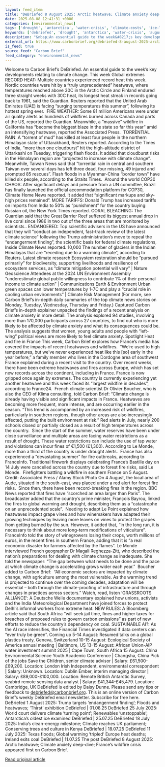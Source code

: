 ```yaml
---
layout: feed_item
title: "DeBriefed 8 August 2025: Arctic heatwave; Climate anxiety deep-dive; France’s wildfire crisis"
date: 2025-08-08 12:41:31 +0000
categories: [environmental_news]
tags: ['drought', 'antarctica', 'water-crisis', 'climate-costs', 'ice-loss', 'year-2025', 'economic-impacts', 'flooding', 'renewable-energy', 'wildfires']
keywords: ['debriefed', 'drought', 'antarctica', 'water-crisis', 'august', 'climate-costs', 'ice-loss', 'arctic']
description: "&nbsp;An essential guide to the week&#8217;s key developments relating to climate change"
external_url: https://www.carbonbrief.org/debriefed-8-august-2025-arctic-heatwave-climate-anxiety-deep-dive-frances-wildfire-crisis/
is_feed: true
source_feed: "Carbon Brief"
feed_category: "environmental_news"
---
```


Welcome to Carbon Brief’s DeBriefed.&nbsp;An essential guide to the week&#8217;s key developments relating to climate change. This week Global extremes RECORD HEAT: Multiple countries experienced record heat this week. Nordic countries were hit by a “truly unprecedented” heatwave, where temperatures reached above 30C in the Arctic Circle and Finland endured three straight weeks with 30C heat, its longest heat streak in records going back to 1961, said the Guardian. Reuters reported that the United Arab Emirates (UAE) is facing “surging temperatures this summer”, following its hottest spring ever.&nbsp; FIRE WEATHER: Some 81 million Americans were under air quality alerts as hundreds of wildfires burned across Canada and parts of the US, reported the Guardian. Meanwhile, a “massive” wildfire in California has “become the biggest blaze in the state so far this year” amid an intensifying heatwave, reported the Associated Press.&nbsp; TORRENTIAL RAIN: A “torrent of mud” has killed at least four people in the northern Himalayan state of Uttarakhand, Reuters reported. According to the Times of India, “more than one cloudburst” hit the high-altitude district of Uttarkashi on Tuesday, triggering flash floods. It added that cloudburst risks in the Himalayan region are “projected to increase with climate change”. Meanwhile, Taiwan News said that “torrential rain in central and southern Taiwan over several days has left three dead, four missing, 49 injured and prompted 85 rescues”. Flash floods in a Myanmar-China “border town” have killed six people, according to the Straits Times.&nbsp; Around the world COP30 CHAOS: After significant delays and pressure from a UN committee, Brazil has finally launched the official accommodation platform for COP30, Climate Home News reported. It added that “significant markups and sky-high prices remained”. MORE TARIFFS: Donald Trump has increased tariffs on imports from India to 50% as “punishment” for the country buying Russian oil, the New York Times reported. CORAL BLEACHING: The Guardian said that the Great Barrier Reef suffered its biggest annual drop in live coral since 1986 in two out of the three areas that are monitored by scientists.. ENDANGERED: Top scientific advisers in the US have announced that they will “conduct an independent, fast-track review of the latest climate science” following the Trump administration’s move to repeal the “endangerment finding”, the scientific basis for federal climate regulations, Inside Climate News reported. 10,000 The number of glaciers in the Indian Himalayas that are “​​receding due to a warming climate”, according to Reuters. Latest climate research Ecosystem restoration should be “pursued primarily” for biodiversity, supporting livelihoods and resilience of ecosystem services, as “climate mitigation potential will vary” | Nature Geoscience Attendees at the 2024 UN Environment Assembly “underestimate global public willingness to contribute 1% of their personal income to climate action” | Communications Earth &amp; Environment Urban green spaces can lower temperatures by 1-7C and play a “crucial role in cooling urban environments” | Climate Risk Management (For more, see Carbon Brief’s in-depth daily summaries of the top climate news stories on Monday, Tuesday, Wednesday, Thursday and Friday.) Captured Carbon Brief’s in-depth explainer unpacked the findings of a recent analysis on climate anxiety in more detail. The analysis explored 94 studies, involving more than 170,000 participants across 27 countries, to find out who is more likely to be affected by climate anxiety and what its consequences could be. The analysis suggests that women, young adults and people with “left-wing” political views are more likely to feel climate anxiety. Spotlight Heat and fire in France This week, Carbon Brief explores how France’s media has covered the impacts of recent heatwaves and wildfires.&nbsp; “We&#8217;re used to high temperatures, but we’ve never experienced heat like this [so] early in the year before,” a family member who lives in the Dordogne area of southwest France explained during a recent visit to the country. Over recent weeks, there have been extreme heatwaves and fires across Europe, which has set new records across the continent, including in France. France is now gripped once again by extremes. The country is currently experiencing yet another heatwave and this week faced its “largest wildfire in decades”, according to France24.&nbsp; French climate scientist Dr Olivier Boucher, who is also the CEO of Klima consulting, told Carbon Brief: “Climate change is already having visible and significant impacts in France. Heatwaves are becoming more frequent, more intense, and are occurring earlier in the season. “This trend is accompanied by an increased risk of wildfires, particularly in southern regions, though other areas are also increasingly affected, putting the built environment at risk.” Red alerts In July, nearly 200 schools closed or partially closed as a result of high temperatures across the country.&nbsp; Since the start of the summer, water reserves have been under close surveillance and multiple areas are facing water restrictions as a result of drought. These water restrictions can include the use of tap water and violations can incur fines of €1,500 (£1,300). According to Le Monde, more than a third of the country is under drought alerts.&nbsp; France has also experienced a “devastating summer” for fire outbreaks, according to FranceInfo. Traditional firework displays celebrating France’s Bastille day on 14 July were cancelled across the country due to forest fire risks, said Le Monde.&nbsp; Firefighters battling a wildfire in southern France on 5 August. Credit: Associated Press / Alamy Stock Photo On 4 August, the local area of Aude, situated in the south-east, was placed under a red alert for forest fire risks.&nbsp; Since then, there have been record-breaking fires in the region. BBC News reported that fires have “scorched an area larger than Paris”. The broadcaster added that the country’s prime minister, François Bayrou, linked the fires to global warming and drought, describing them as a “catastrophe on an unprecedented scale”.&nbsp; Needing to adapt Le Point explained how heatwaves impact grape vines and how winemakers have adapted their growing techniques by leaving more leaves on vines to protect the grapes from getting burned by the sun. However, it added that, “in the long run, it is necessary to think about more long-term modifications of viticulture”.&nbsp; FranceInfo told the story of winegrowers losing their crops, worth millions of euros, in the recent fires in southern France, adding that it is “a real economic disaster for farmers affected by the flames”. Le Monde interviewed French geographer Dr Magali Reghezza-Zitt, who described the nation’s preparations for dealing with climate change as inadequate. She told the newspaper: “The gap between what needs to be done and the pace at which climate change is accelerating grows wider each year.”&nbsp; Boucher added to Carbon Brief:&nbsp; “All economic sectors are impacted by climate change, with agriculture among the most vulnerable. As the warming trend is projected to continue over the coming decades, adaptation will be essential – both through the climate-proofing of infrastructure and through changes in practices across sectors.” Watch, read, listen ‘GRASSROOTS ALLIANCE’: A Deutsche Welle documentary explained how unions, activists and the India Meteorological Department have joined forces to protect Delhi’s informal workers from extreme heat. NEW RULES: A Bloomberg article said that South Africa “will seek jail time, fines and higher taxes for breaches of proposed rules to govern carbon emissions” as part of new efforts to reduce the country’s dependency on coal. SUSTAINABLE AI?: As the AI race intensifies, the Financial Times investigated if data centers can “ever truly be green”. Coming up 5-14 August: Resumed talks on a global plastics treaty, Geneva, Switzerland 10-15 August: Ecological Society of America annual meeting | Baltimore, US 13-15 August: African Union-AIP water investment summit 2025 | Cape Town, South Africa 15 August: China Environmental Science Youth Academic Conference | Changsha, China Pick of the jobs Save the Children, senior climate advisor | Salary: £61,500-£69,200. Location: London Irish Independent, environmental correspondent | Salary: Unknown. Location: Dublin Ember, interim managing director | Salary: £89,000-£100,000. Location: Remote British Antarctic Survey, seabird remote sensing data analyst | Salary: £41,344-£45,479. Location: Cambridge, UK DeBriefed is edited by Daisy Dunne. Please send any tips or feedback to debriefed@carbonbrief.org. This is an online version of Carbon Brief’s weekly DeBriefed email newsletter. Subscribe for&nbsp;free here. DeBriefed 1 August 2025: Trump targets ‘endangerment finding’; Floods and heatwaves; ‘Thirst’ exhibition DeBriefed | 01.08.25 DeBriefed 25 July 2025: World court delivers climate ‘turning point’; Renewables ‘unstoppable’; Antarctica’s oldest ice examined DeBriefed | 25.07.25 DeBriefed 18 July 2025: India’s clean-energy milestone; Climate reaches UK parliament; Conserving trees and culture in Kenya DeBriefed | 18.07.25 DeBriefed 11 July 2025: Texas floods; Global warming ‘tripled’ Europe heat deaths; Ireland exits coal DeBriefed | 11.07.25 The post DeBriefed 8 August 2025: Arctic heatwave; Climate anxiety deep-dive; France’s wildfire crisis appeared first on Carbon Brief.

[Read original article](https://www.carbonbrief.org/debriefed-8-august-2025-arctic-heatwave-climate-anxiety-deep-dive-frances-wildfire-crisis/)
